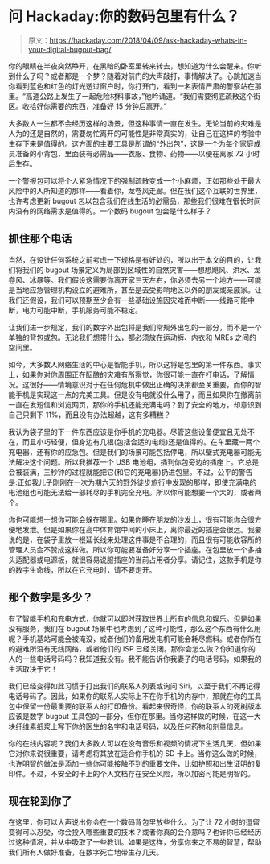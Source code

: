 # 问 Hackaday:你的数码包里有什么？

> 原文：<https://hackaday.com/2018/04/09/ask-hackaday-whats-in-your-digital-bugout-bag/>

你的眼睛在半夜突然睁开，在黑暗的卧室里转来转去，想知道为什么会醒来。你听到什么了吗？或者那是一个梦？随着对前门的大声敲打，事情解决了。心跳加速当你看到蓝色和红色的灯光透过窗户时，你打开门，看到一名表情严肃的警察站在那里。“高速公路上发生了一起危险材料事故，”他吟诵道。“我们需要彻底疏散这个街区。收拾好你需要的东西，准备好 15 分钟后离开。”

大多数人一生都不会经历这样的场景，但这种事情一直在发生。无论当前的灾难是人为的还是自然的，需要匆忙离开的可能性是非常真实的，让自己在这样的考验中生存下来是值得的。这方面的主要工具是所谓的“外出包”，这是一个为每个家庭成员准备的小背包，里面装有必需品——衣服、食物、药物——以便在离家 72 小时后生存。

一个警报包可以将个人紧急情况下的强制疏散变成一个小麻烦，正如那些处于最大风险中的人所知道的那样——看着你，龙卷风走廊。但在我们这个互联的世界里，也许考虑更新 bugout 包以包含我们在线生活的必需品，那些我们很难在很长时间内没有的网络需求是值得的。一个数码 bugout 包会是什么样子？

## 抓住那个电话

当然，在设计任何系统之前考虑一下规格是有好处的，所以出于本文的目的，让我们将我们的 bugout 场景定义为局部到区域性的自然灾害——想想飓风、洪水、龙卷风、冰暴等。我们假设这需要你离开家三天左右，你必须去另一个地方——可能是当地应急管理机构设立的避难所，甚至是去受影响地区以外的朋友或亲戚家。让我们还假设，我们可以预期至少会有一些基础设施因灾难而中断——线路可能中断，电力可能中断，手机服务可能不稳定。

让我们进一步规定，我们的数字外出包将是我们常规外出包的一部分，而不是一个单独的背包或包。无论我们想带什么，都必须放在运动裤、内衣和 MREs 之间的空间里。

如今，大多数人网络生活的中心是智能手机，所以这将是包里的第一件东西。事实上，如果你对你周围正在酝酿的灾难有所察觉，你很可能一直在打电话，了解情况。这很好——情境意识对于在任何危机中做出正确的决策都至关重要，而你的智能手机是实现这一点的完美工具。但是没有电就没什么用了，而且如果你在撤离前一直在发短信和浏览网页，那你的手机还能充满电吗？到了安全的地方，却意识到自己只剩下 11%，而且没有办法超越，这有多糟糕？

我认为袋子里的下一件东西应该是你手机的充电器。尽管这些设备便宜且无处不在，而且小巧轻便，但身边有几根(包括合适的电缆)还是值得的。在车里藏一两个充电器，还有你的应急包。但是我们的场景可能包括停电，所以壁式充电器可能无法解决这个问题。所以我推荐一个 USB 电池组，插到你包旁边的插座上。它总是会被装满，三秒钟的过程就能把它(和它的充电器)扔进包里。不过，公平的警告是:正如我儿子刚刚在一次为期六天的野外徒步旅行中发现的那样，即使充满电的电池组也可能无法给一部耗尽的手机完全充电。所以你可能想要一个大的，或者两个。

你也可能想一想你可能会躲在哪里。如果你睡在朋友的沙发上，很有可能你会很方便地发泄。但是如果你在高中体育馆中间的小床上，离你最近的插座会很远。我要说的是，在袋子里放一根延长线来处理这件事是不合理的，而且很有可能收容所的管理人员会不赞成这样做。所以你可能要准备好分享一个插座。在包里放一个多抽头适配器或电源板，就很容易说服插座的当前占用者分享。请记住，这款手机是你的数字生命线，所以在它充电时，请不要走开。

## 那个数字是多少？

有了智能手机和充电方式，你就可以即时获取世界上所有的信息和娱乐。但是如果没有服务，我们在 bugout 场景中也考虑到了这种可能性，那么这个东西有什么用呢？手机基站可能会被淹没，或者他们的备用发电机可能会耗尽燃料。或者你所在的避难所没有无线网络，或者他们的 ISP 已经关闭。那你会怎么做？你知道你的人的一些电话号码吗？我知道我没有。我不能告诉你我妻子的电话号码，如果我的生活取决于它！

我们已经变得如此习惯于打出我们的联系人列表或询问 Siri，以至于我们不再记得电话号码了。因此，如果你的联系人实际上不在你手机的内存中，那就在你的工具包中保留一份最重要的联系人的打印备份。看起来很奇怪，你的联系人的死树版本应该是数字 bugout 工具包的一部分，但你在那里。当你这样做的时候，在这一大块纤维素纸浆上写下你的医生的名字和电话号码，以及任何药物和剂量信息。

你的在线内容呢？我们大多数人可以在没有音乐和视频的情况下生活几天，但如果它对你来说很重要，请考虑将其放在适合你手机的 SD 卡上。当你这么做的时候，也许明智的做法是添加一些你可能接触不到的重要文件，比如护照和出生证明的复印件。不过，不安全的卡上的个人文档存在安全风险，所以加密可能是明智的。

## 现在轮到你了

在这里，你可以大声说出你会在一个数码背包里放些什么。为了让 72 小时的逗留变得可以忍受，你会投入哪些重要的技术？或者你真的会介意吗？也许你已经经历过这种情况，并从中吸取了一些教训。如果是这样，分享你来之不易的智慧，帮助我们所有人做好准备，在数字死亡地带生存几天。